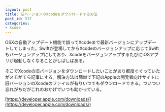 ```yaml
---
layout: post
title: 旧バージョンのXcodeをダウンロードする方法
post_id: 537
categories: 
- Xcode
---
```


OSXの自動アップデート機能で誤ってXcodeまで最新バージョンにアップデートしてしまった。Swiftが登場してからXcodeのバージョンアップに応じてSwiftもバージョンアップにしており、XcodeをバージョンアップするたびにiOSアプリが起動しなくなることがしばしばある。

そこでXcodeの旧バージョンをダウンロードしたいことがあり都度ぐぐっていたがメモがてら記事にする。解決方法は簡単で下記のAppleの開発者向けサイトに旧バージョンのXcodeのファイルが有りいつでもダウンロードできる。ついつい忘れがちだがこれのおかげでいつも助かっている。


[https://developer.apple.com/downloads/](https://developer.apple.com/downloads/)